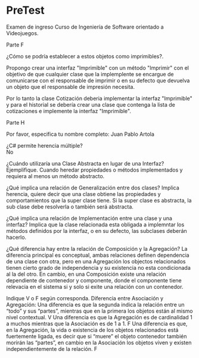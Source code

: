 # PreTest
Examen de ingreso Curso de Ingeniería de Software orientado a Videojuegos.

Parte F

¿Cómo se podría establecer a estos objetos como imprimibles?.

Propongo crear una interfaz "Imprimible" con un método "Imprimir" con el objetivo de que cualquier clase que la implemplente se encargue de comunicarse con el responsable de imprimir o en su defecto que devuelva un objeto que el responsable de impresión necesita.

Por lo tanto la clase Cotización deberia implementar la interfaz "Imprimible" y para el historial se debería crear una clase que contenga la lista de cotizaciones e implemente la interfaz "Imprimible".

Parte H

Por favor, especifica tu nombre completo: Juan Pablo Artola

¿C# permite herencia múltiple?  
No

¿Cuándo utilizaría una Clase Abstracta en lugar de una Interfaz? Ejemplifique.
Cuando heredar propiedades o métodos implementados y requiera al menos un método abstracto.

¿Qué implica una relación de Generalización entre dos clases?
Implica herencia, quiere decir que una clase obtiene las propiedades y comportamientos que la super clase tiene. Si la super clase es abstracta, la sub clase debe resolverla o también será abstracta.

¿Qué implica una relación de Implementación entre una clase y una interfaz?
Implica que la clase relacionada esta obligada a implemntar los métodos definidos por la interfaz, o en su defecto, las subclases deberán hacerlo.

¿Qué diferencia hay entre la relación de Composición y la Agregación?
La diferencia principal es conceptual, ambas relaciones definen dependencia de una clase con otra, pero en una Agregación los objectos relacionados tienen cierto grado de independencia y su existencia no esta condicionada al la del otro. En cambio, en una Composición existe una relación dependiente de contenedor y componente, donde el componente tiene relevacia en el sistema si y solo si exite una relación con un contenedor.

Indique V o F según corresponda. Diferencia entre Asociación y Agregación:
Una diferencia es que la segunda indica la relación entre un “todo” y sus “partes”, mientras que en la primera los objetos están al mismo nivel contextual.   V
Una diferencia es que la Agregación es de cardinalidad 1 a muchos mientras que la Asociación es de 1 a 1.   F
Una diferencia es que, en la Agregación, la vida o existencia de los objetos relacionados está fuertemente ligada, es decir que si “muere” el objeto contenedor también morirán las “partes”, en cambio en la Asociación los objetos viven y existen independientemente de la relación.   F
